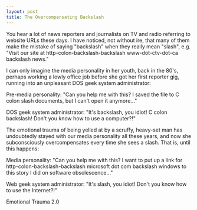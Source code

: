 ```yaml
---
layout: post
title: The Overcompensating Backslash
---
```


You hear a lot of news reporters and journalists on TV and radio referring to website URLs these days. I have noticed, not without ire, that many of them make the mistake of saying "backslash" when they really mean "slash", e.g. "Visit our site at http-colon-backslash-backslash www-dot-ctv-dot-ca backslash news."  
  
I can only imagine the media personality in her youth, back in the 80's, perhaps working a lowly office job before she got her first reporter gig, running into an unpleasant DOS geek system administrator:  
  
Pre-media personality: "Can you help me with this? I saved the file to C colon slash documents, but I can't open it anymore..."  
  
DOS geek system administrator: "It's backslash, you idiot! C colon backslash! Don't you know how to use a computer?!"  
  
The emotional trauma of being yelled at by a scruffy, heavy-set man has undoubtedly stayed with our media personality all these years, and now she subconsciously overcompensates every time she sees a slash. That is, until this happens:  
  
Media personality: "Can you help me with this? I want to put up a link for http-colon-backslash-backslash microsoft dot com backslash windows to this story I did on software obsolescence..."  
  
Web geek system administrator: "It's slash, you idiot! Don't you know how to use the Internet?!"  
  
Emotional Trauma 2.0  
  